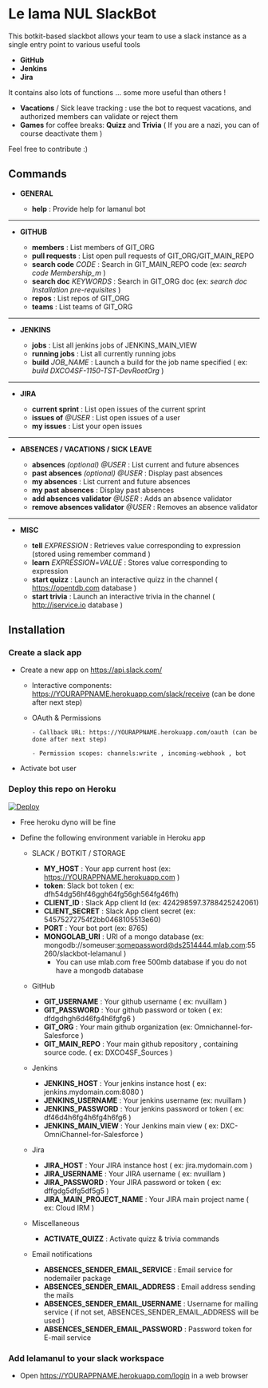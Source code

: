# Le lama NUL SlackBot

This botkit-based slackbot allows your team to use a slack instance as a single entry point to various useful tools

- **GitHub**
- **Jenkins**
- **Jira**

It contains also lots of functions ... some more useful than others !

- **Vacations** / Sick leave tracking : use the bot to request vacations, and authorized members can validate or reject them
- **Games** for coffee breaks: **Quizz** and **Trivia** ( If you are a nazi, you can of course deactivate them )

Feel free to contribute :)


## Commands

- **GENERAL**

  - **help** : Provide help for lamanul bot

----------

- **GITHUB**

  - **members** : List members of GIT_ORG
  - **pull requests** : List open pull requests of GIT_ORG/GIT_MAIN_REPO
  - **search code** _CODE_ : Search in GIT_MAIN_REPO code (ex: _search code Membership_m_ )
  - **search doc** _KEYWORDS_ : Search in GIT_ORG doc (ex: _search doc Installation pre-requisites_ )
  - **repos** : List repos of GIT_ORG
  - **teams** : List teams of GIT_ORG

----------

- **JENKINS**

  - **jobs** : List all jenkins jobs of JENKINS_MAIN_VIEW
  - **running jobs** : List all currently running jobs  
  - **build** _JOB_NAME_ : Launch a build for the job name specified ( ex: _build DXCO4SF-1150-TST-DevRootOrg_ )

----------

- **JIRA**

  - **current sprint** : List open issues of the current sprint
  - **issues of** _@USER_ : List open issues of a user
  - **my issues**  : List your open issues

----------

- **ABSENCES / VACATIONS / SICK LEAVE**

  - **absences** _(optional) @USER_ : List current and future absences 
  - **past absences** _(optional) @USER_ : Display past absences 
  - **my absences** : List current and future absences 
  - **my past absences** : Display past absences
  - **add absences validator** _@USER_ : Adds an absence validator
  - **remove absences validator** _@USER_ : Removes an absence validator

----------

- **MISC**

  - **tell** _EXPRESSION_ : Retrieves value corresponding to expression (stored using remember command )
  - **learn** _EXPRESSION_=_VALUE_ : Stores value corresponding to expression
  - **start quizz** : Launch an interactive quizz in the channel ( https://opentdb.com database )
  - **start trivia** : Launch an interactive trivia in the channel ( http://jservice.io database )


## Installation

### Create a slack app

- Create a new app on https://api.slack.com/

  - Interactive components: https://YOURAPPNAME.herokuapp.com/slack/receive (can be done after next step)

  - OAuth & Permissions
  
  		- Callback URL: https://YOURAPPNAME.herokuapp.com/oauth (can be done after next step) 
      
  		- Permission scopes: channels:write , incoming-webhook , bot
 
 - Activate bot user

### Deploy this repo on Heroku

[![Deploy](https://www.herokucdn.com/deploy/button.svg)](https://heroku.com/deploy?template=https://github.com/nvuillam/slackbot-lelamanul)

- Free heroku dyno will be fine

- Define the following environment variable in Heroku app

  - SLACK / BOTKIT / STORAGE
    - **MY_HOST** : Your app current host (ex: https://YOURAPPNAME.herokuapp.com )
    - **token**: Slack bot token ( ex: dfh54dg56hf46ggh64fg56gh564fg46fh)
    - **CLIENT_ID** : Slack App client Id (ex: 424298597.3788425242061) 
    - **CLIENT_SECRET** : Slack App client secret (ex: 54575272754f2bb0468105513e60) 
    - **PORT** : Your bot port (ex: 8765)
    - **MONGOLAB_URI** : URI of a mongo database (ex: mongodb://someuser:somepassword@ds2514444.mlab.com:55260/slackbot-lelamanul )
      - You can use mlab.com free 500mb database if you do not have a mongodb database

  - GitHub
    - **GIT_USERNAME** : Your github username ( ex: nvuillam )
    - **GIT_PASSWORD** : Your github password or token ( ex: dfdgdhgh6d46fg4h6fgfg6 )
    - **GIT_ORG** : Your main github organization  (ex: Omnichannel-for-Salesforce )
    - **GIT_MAIN_REPO** : Your main github repository , containing source code. ( ex: DXCO4SF_Sources )

  - Jenkins
    - **JENKINS_HOST** : Your jenkins instance host ( ex: jenkins.mydomain.com:8080 )
    - **JENKINS_USERNAME** : Your jenkins username (ex: nvuillam )
    - **JENKINS_PASSWORD** : Your jenkins password or token ( ex: df46d4h6fg4h6fg4h6fg6 )
    - **JENKINS_MAIN_VIEW** : Your Jenkins main view ( ex: DXC-OmniChannel-for-Salesforce )

  - Jira
    - **JIRA_HOST** : Your JIRA instance host ( ex: jira.mydomain.com )
    - **JIRA_USERNAME** : Your JIRA username ( ex: nvuillam )
    - **JIRA_PASSWORD** : Your JIRA password or token ( ex: dffgdg5dfg5df5g5 )
    - **JIRA_MAIN_PROJECT_NAME** : Your JIRA main project name ( ex: Cloud IRM )

  - Miscellaneous
    - **ACTIVATE_QUIZZ** : Activate quizz & trivia commands
    
  - Email notifications
    - **ABSENCES_SENDER_EMAIL_SERVICE** : Email service for nodemailer package
    - **ABSENCES_SENDER_EMAIL_ADDRESS** : Email address sending the mails
    - **ABSENCES_SENDER_EMAIL_USERNAME** : Username for mailing service ( if not set, ABSENCES_SENDER_EMAIL_ADDRESS will be used )
    - **ABSENCES_SENDER_EMAIL_PASSWORD** : Password token for E-mail service

### Add lelamanul to your slack workspace

- Open https://YOURAPPNAME.herokuapp.com/login in a web browser
